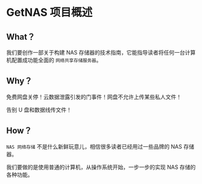 # GetNAS 项目概述

## What？

我们要创作一部关于构建 NAS 存储器的技术指南，它能指导读者将任何一台计算机配置成功能全面的 `网络共享存储服务器`。

## Why？

免费网盘关停！云数据泄露引发的门事件！网盘不允许上传某些私人文件！

告别 U 盘和数据线传文件！

## How？

`NAS 网络存储` 不是什么新鲜玩意儿，相信很多读者已经用过一些品牌的 NAS 存储器。

我们要做的是使用普通的计算机，从操作系统开始，一步一步的实现 NAS 存储的各种功能。